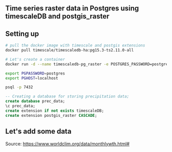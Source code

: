 ## Time series raster data in Postgres using timescaleDB and postgis_raster

## Setting up

```bash
# pull the docker image with timescale and postgis extensions
docker pull timescale/timescaledb-ha:pg15.3-ts2.11.0-all

# Let's create a container
docker run -d --name timescaledb-pg_raster -e POSTGRES_PASSWORD=postgres -p 7432:5432 timescale/timescaledb-ha:pg15.3-ts2.11.0-all

export PGPASSWORD=postgres
export PGHOST=localhost

psql -p 7432
```

```SQL
-- Creating a database for storing precipitation data;
create database prec_data;
\c prec_data;
create extension if not exists timescaleDB;
create extension postgis_raster CASCADE;
```

## Let's add some data

Source: https://www.worldclim.org/data/monthlywth.html#
